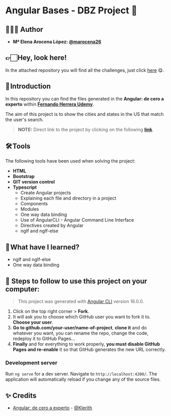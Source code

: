 # Angular Bases - DBZ Project 🐲​

## 👩🏻‍💻 Author 

- **Mª Elena Arocena López: [@marocena26](https://github.com/marocena26)**

## 👉🏻 Hey, look here! 

In the attached repository you will find all the challenges, just click [here](https://github.com/marocena26/Angular-from-zero-to-expert) 😋.

## 🚀 Introduction

In this repository you can find the files generated in the **Angular: de cero a experto** within **[Fernando Herrera Udemy](https://www.udemy.com/course/angular-fernando-herrera/)**.

The aim of this project is to show the cities and states in the US that match the user's search.

> **NOTE:** Direct link to the project by clicking on the following **[link](https://marocena26.github.io/JS30-challenges-type-ahead/)**.

## 🛠️ Tools

The following tools have been used when solving the project:

- **HTML**
- **Bootstrap**
- **GIT version control**
- **Typescript**
  - Create Angular projects
  - Explaining each file and directory in a project
  - Components
  - Modules
  - One way data binding
  - Use of AngularCLI - Angular Command Line Interface
  - Directives created by Angular
  - ngIf and ngIf-else

## 📖 What have I learned?

- ngIf and ngIf-else
- One way data binding

## 💾 Steps to follow to use this project on your computer:

> This project was generated with [Angular CLI](https://github.com/angular/angular-cli) version 16.0.0.

1. Click on the top right corner > **Fork**.
2. It will ask you to choose which GitHub user you want to fork it to. **Choose your user**.
3. **Go to github.com/your-user/name-of-project**, **clone it** and do whatever you want, you can rename the repo, change the code, redeploy it to GitHub Pages...
4. **Finally** and for everything to work properly, **you must disable GitHub Pages and re-enable** it so that GitHub generates the new URL correctly.

### Development server

Run `ng serve` for a dev server. Navigate to `http://localhost:4200/`. The application will automatically reload if you change any of the source files.

## ✨ Credits

- [Angular: de cero a experto](https://www.udemy.com/course/angular-fernando-herrera/) - [@Klerith](https://github.com/Klerith)
